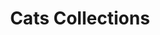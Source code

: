 ---
title: "Cats Collections"
description: "Data structures that facilitate pure functional programming with cats"
github: "https://github.com/typelevel/cats-collections"
---